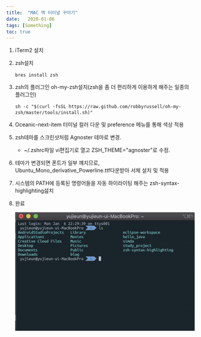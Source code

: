 ```yaml
---
title:  "MAC 맥 터미널 꾸미기"
date:   2020-01-06
tags: [Something]
toc: true
---
```


1. iTerm2 설치

2. zsh설치

   ```
   bres install zsh
   ```

3. zsh의 플러그인 oh-my-zsh설치(zsh을 좀 더 편리하게 이용하게 해주는 일종의 플러그인)

   ```
   sh -c "$(curl -fsSL https://raw.github.com/robbyrussell/oh-my-zsh/master/tools/install.sh)"
   ```

4. Oceanic-next-item 터미널 컬러 다운 및 preference 메뉴를 통해 색상 적용

5. zsh테마를 스크린샷처럼 Agnoster 테마로 변경.

   - ~/.zshrc파일 vi편집기로 열고 ZSH_THEME="agnoster"로 수정.

6. 테마가 변경되면 폰트가 일부 꺠지므로, Ubuntu_Mono_derivative_Powerline.ttf다운받아 서체 설치 및 적용

7. 시스템의 PATH에 등록된 명령어들을 자동 하이라이팅 해주는 zsh-syntax-highlighting섪치

8. 완료

   ![terminal](./assets/images/terminal.png)

